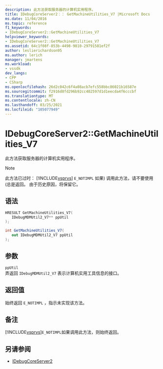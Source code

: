 ```yaml
---
description: 此方法获取服务器的计算机实用程序。
title: IDebugCoreServer2：： GetMachineUtilities_V7 |Microsoft Docs
ms.date: 11/04/2016
ms.topic: reference
f1_keywords:
- IDebugCoreServer2::GetMachineUtilities_V7
helpviewer_keywords:
- IDebugCoreServer2::GetMachineUtilities_V7
ms.assetid: 64c1f08f-853b-4498-9810-29791581ef2f
author: leslierichardson95
ms.author: lerich
manager: jmartens
ms.workload:
- vssdk
dev_langs:
- CPP
- CSharp
ms.openlocfilehash: 26d2c042c6f4a08acb7efc558bbc86021b16587e
ms.sourcegitcommit: f2916d8fd296b92cc402597d1d1eecda4f6cccbf
ms.translationtype: MT
ms.contentlocale: zh-CN
ms.lasthandoff: 03/25/2021
ms.locfileid: "105077949"
---
```

# <a name="idebugcoreserver2getmachineutilities_v7"></a>IDebugCoreServer2::GetMachineUtilities_V7
此方法获取服务器的计算机实用程序。

> [!NOTE]
> 此方法已过时： [!INCLUDE[vsprvs](../../../code-quality/includes/vsprvs_md.md)] `E_NOTIMPL` 如果) 调用此方法，请不要使用 (总是返回。 由于历史原因，将保留它。

## <a name="syntax"></a>语法

```cpp
HRESULT GetMachineUtilities_V7(
   IDebugMDMUtil2_V7** ppUtil
);
```

```csharp
int GetMachineUtilities_V7(
   out IDebugMDMUtil2_V7 ppUtil
);
```

## <a name="parameters"></a>参数
`ppUtil`\
弄返回 `IDebugMDMUtil2_V7` 表示计算机实用工具信息的接口。

## <a name="return-value"></a>返回值
 始终返回 `E_NOTIMPL` ，指示未实现该方法。

## <a name="remarks"></a>备注
 [!INCLUDE[vsprvs](../../../code-quality/includes/vsprvs_md.md)]`E_NOTIMPL`如果调用此方法，则始终返回。

## <a name="see-also"></a>另请参阅
- [IDebugCoreServer2](../../../extensibility/debugger/reference/idebugcoreserver2.md)
